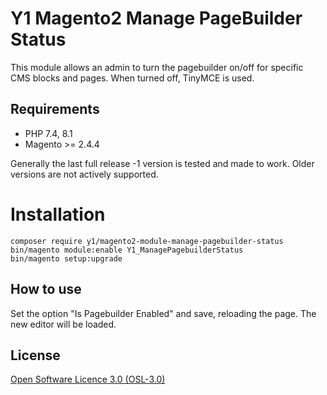 # Y1 Magento2 Manage PageBuilder Status

This module allows an admin to turn the pagebuilder on/off for specific CMS blocks and pages. When turned off, TinyMCE is used.

## Requirements

- PHP 7.4, 8.1
- Magento >= 2.4.4

Generally the last full release -1 version is tested and made to work. Older versions are not actively supported.

# Installation
```
composer require y1/magento2-module-manage-pagebuilder-status
bin/magento module:enable Y1_ManagePagebuilderStatus
bin/magento setup:upgrade
```

## How to use

Set the option "Is Pagebuilder Enabled" and save, reloading the page. The new editor will be loaded.

## License

[Open Software Licence 3.0 (OSL-3.0)](https://opensource.org/licenses/osl-3.0.php)